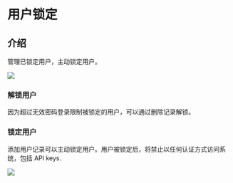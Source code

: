 # 用户锁定

<PluginInfo licenseBundled="professional" name="password-policy"></PluginInfo>

## 介绍

管理已锁定用户，主动锁定用户。

![](https://static-docs.nocobase.com/202412281450083.png)

### 解锁用户

因为超过无效密码登录限制被锁定的用户，可以通过删除记录解锁。

### 锁定用户

添加用户记录可以主动锁定用户。用户被锁定后，将禁止以任何认证方式访问系统，包括 API keys.

![](https://static-docs.nocobase.com/202412281450512.png)
